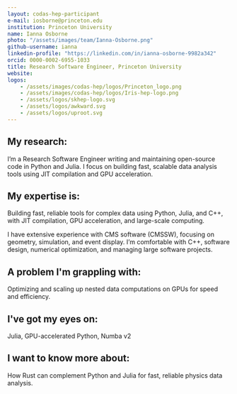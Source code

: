 ```yaml
---
layout: codas-hep-participant
e-mail: iosborne@princeton.edu
institution: Princeton University
name: Ianna Osborne
photo: "/assets/images/team/Ianna-Osborne.png"
github-username: ianna
linkedin-profile: "https://linkedin.com/in/ianna-osborne-9982a342"
orcid: 0000-0002-6955-1033
title: Research Software Engineer, Princeton University
website:
logos:
    - /assets/images/codas-hep/logos/Princeton_logo.png
    - /assets/images/codas-hep/logos/Iris-hep-logo.png
    - /assets/logos/skhep-logo.svg
    - /assets/logos/awkward.svg
    - /assets/logos/uproot.svg
---
```


## My research:

I’m a Research Software Engineer writing and maintaining open-source code in Python and Julia. I focus on building fast, scalable data analysis tools using JIT compilation and GPU acceleration.

## My expertise is:

Building fast, reliable tools for complex data using Python, Julia, and C++, with JIT compilation, GPU acceleration, and large-scale computing.

I have extensive experience with CMS software (CMSSW), focusing on geometry, simulation, and event display. I’m comfortable with C++, software design, numerical optimization, and managing large software projects.

## A problem I'm grappling with:

Optimizing and scaling up nested data computations on GPUs for speed and efficiency.

## I've got my eyes on:

Julia, GPU-accelerated Python, Numba v2


## I want to know more about:

How Rust can complement Python and Julia for fast, reliable physics data analysis.
